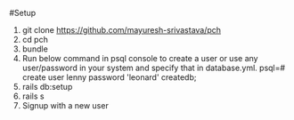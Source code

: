 #Setup

1. git clone https://github.com/mayuresh-srivastava/pch
2. cd pch
3. bundle
4. Run below command in psql console to create a user or use any user/password in your system and specify that in database.yml. 
  psql=# create user lenny password 'leonard' createdb;
5. rails db:setup
6. rails s
7. Signup with a new user
